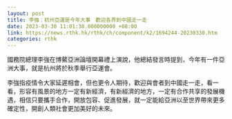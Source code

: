 ```yaml
---
layout: post
title: 李強：杭州亞運是今年大事　歡迎各界到中國走一走
date: 2023-03-30 11:01:38.000000000 +08:00
link: https://news.rthk.hk/rthk/ch/component/k2/1694244-20230330.htm
categories: rthk
---
```


國務院總理李強在博鰲亞洲論壇開幕禮上演說，他總結發言時提到，今年有一件亞洲大事，就是杭州將於秋季舉行亞運會。

李強指疫情令大家延遲相會，但也更令人期待，歡迎與會者到中國走一走，看一看，形容有風景的地方一定有新經濟，有新經濟的地方，一定有合作共享的發展機遇，相信只要攜手合作，開放包容、促進發展，就一定能給亞洲以至世界帶來更多確定性，開創人類社會更加美好的未來。
